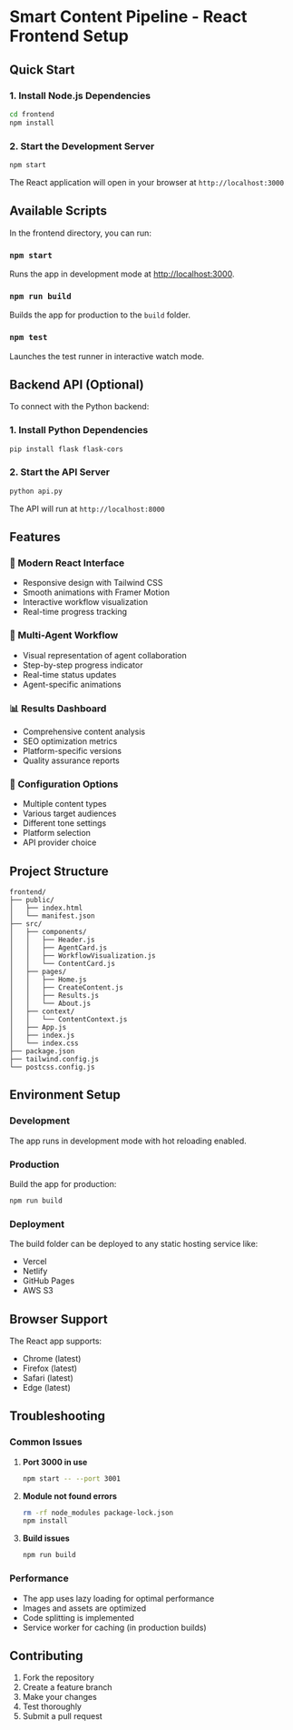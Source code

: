 # Smart Content Pipeline - React Frontend Setup

## Quick Start

### 1. Install Node.js Dependencies
```bash
cd frontend
npm install
```

### 2. Start the Development Server
```bash
npm start
```

The React application will open in your browser at `http://localhost:3000`

## Available Scripts

In the frontend directory, you can run:

### `npm start`
Runs the app in development mode at [http://localhost:3000](http://localhost:3000).

### `npm run build`
Builds the app for production to the `build` folder.

### `npm test`
Launches the test runner in interactive watch mode.

## Backend API (Optional)

To connect with the Python backend:

### 1. Install Python Dependencies
```bash
pip install flask flask-cors
```

### 2. Start the API Server
```bash
python api.py
```

The API will run at `http://localhost:8000`

## Features

### 🎨 Modern React Interface
- Responsive design with Tailwind CSS
- Smooth animations with Framer Motion
- Interactive workflow visualization
- Real-time progress tracking

### 🤖 Multi-Agent Workflow
- Visual representation of agent collaboration
- Step-by-step progress indicator
- Real-time status updates
- Agent-specific animations

### 📊 Results Dashboard
- Comprehensive content analysis
- SEO optimization metrics
- Platform-specific versions
- Quality assurance reports

### 🔧 Configuration Options
- Multiple content types
- Various target audiences
- Different tone settings
- Platform selection
- API provider choice

## Project Structure

```
frontend/
├── public/
│   ├── index.html
│   └── manifest.json
├── src/
│   ├── components/
│   │   ├── Header.js
│   │   ├── AgentCard.js
│   │   ├── WorkflowVisualization.js
│   │   └── ContentCard.js
│   ├── pages/
│   │   ├── Home.js
│   │   ├── CreateContent.js
│   │   ├── Results.js
│   │   └── About.js
│   ├── context/
│   │   └── ContentContext.js
│   ├── App.js
│   ├── index.js
│   └── index.css
├── package.json
├── tailwind.config.js
└── postcss.config.js
```

## Environment Setup

### Development
The app runs in development mode with hot reloading enabled.

### Production
Build the app for production:
```bash
npm run build
```

### Deployment
The build folder can be deployed to any static hosting service like:
- Vercel
- Netlify
- GitHub Pages
- AWS S3

## Browser Support

The React app supports:
- Chrome (latest)
- Firefox (latest)
- Safari (latest)
- Edge (latest)

## Troubleshooting

### Common Issues

1. **Port 3000 in use**
   ```bash
   npm start -- --port 3001
   ```

2. **Module not found errors**
   ```bash
   rm -rf node_modules package-lock.json
   npm install
   ```

3. **Build issues**
   ```bash
   npm run build
   ```

### Performance

- The app uses lazy loading for optimal performance
- Images and assets are optimized
- Code splitting is implemented
- Service worker for caching (in production builds)

## Contributing

1. Fork the repository
2. Create a feature branch
3. Make your changes
4. Test thoroughly
5. Submit a pull request

